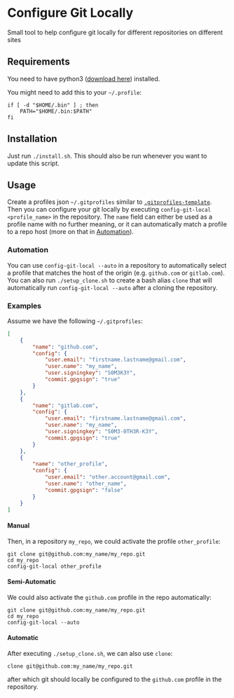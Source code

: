 # Configure Git Locally

Small tool to help configure git locally for different repositories on different sites

## Requirements

You need to have python3 ([download here](https://www.python.org/downloads/)) installed.

You might need to add this to your `~/.profile`:

```text
if [ -d "$HOME/.bin" ] ; then
    PATH="$HOME/.bin:$PATH"
fi
```

## Installation

Just run `./install.sh`. This should also be run whenever you want to update this script.

## Usage

Create a profiles json `~/.gitprofiles` similar to [`.gitprofiles-template`](./.gitprofiles-template).
Then you can configure your git locally by executing `config-git-local <profile_name>` in the repository.
The `name` field can either be used as a profile name with no further meaning, or it can automatically match a profile to a repo host (more on that in [Automation](#automation)).

### Automation

You can use `config-git-local --auto` in a repository to automatically select a profile that matches the host of the origin (e.g. `github.com` or `gitlab.com`).
You can also run `./setup_clone.sh` to create a bash alias `clone` that will automatically run `config-git-local --auto` after a cloning the repository.

### Examples

Assume we have the following `~/.gitprofiles`:

```json
[
    {
        "name": "github.com",
        "config": {
            "user.email": "firstname.lastname@gmail.com",
            "user.name": "my_name",
            "user.signingkey": "S0M3K3Y",
            "commit.gpgsign": "true"
        }
    },
    {
        "name": "gitlab.com",
        "config": {
            "user.email": "firstname.lastname@gmail.com",
            "user.name": "my_name",
            "user.signingkey": "S0M3-0TH3R-K3Y",
            "commit.gpgsign": "true"
        }
    },
    {
        "name": "other_profile",
        "config": {
            "user.email": "other.account@gmail.com",
            "user.name": "other_name",
            "commit.gpgsign": "false"
        }
    }
]
```

#### Manual

Then, in a repository `my_repo`, we could activate the profile `other_profile`:

```text
git clone git@github.com:my_name/my_repo.git
cd my_repo
config-git-local other_profile
```

#### Semi-Automatic

We could also activate the `github.com` profile in the repo automatically:

```text
git clone git@github.com:my_name/my_repo.git
cd my_repo
config-git-local --auto
```

#### Automatic

After executing `./setup_clone.sh`, we can also use `clone`:

```text
clone git@github.com:my_name/my_repo.git
```

after which git should locally be configured to the `github.com` profile in the repository.
